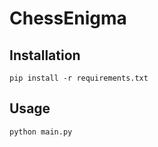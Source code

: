 # ChessEnigma

## Installation

```
pip install -r requirements.txt
```

## Usage

```
python main.py
```